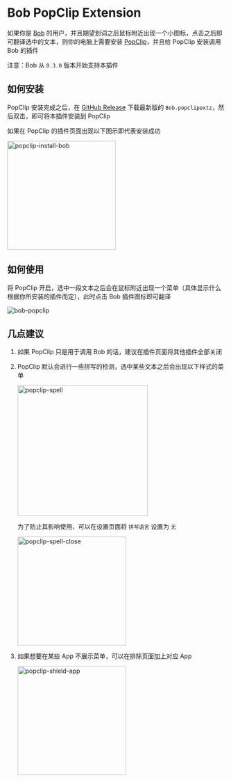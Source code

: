 # Bob PopClip Extension

如果你是 [Bob](https://github.com/ripperhe/Bob) 的用户，并且期望划词之后鼠标附近出现一个小图标，点击之后即可翻译选中的文本，则你的电脑上需要安装 [PopClip](https://pilotmoon.com/popclip/)，并且给 PopClip 安装调用 Bob 的插件

注意：Bob 从 `0.3.0` 版本开始支持本插件

## 如何安装

PopClip 安装完成之后，在 [GitHub Release](https://github.com/ripperhe/Bob-PopClip/releases) 下载最新版的 `Bob.popclipextz`，然后双击，即可将本插件安装到 PopClip

如果在 PopClip 的插件页面出现以下图示即代表安装成功

<p align="left">
	<img src="https://raw.githubusercontent.com/ripperhe/Resource/master/20200112/popclip-install-bob.png" alt="popclip-install-bob" width="250" />
</p>

## 如何使用

将 PopClip 开启，选中一段文本之后会在鼠标附近出现一个菜单（具体显示什么根据你所安装的插件而定），此时点击 Bob 插件图标即可翻译

![bob-popclip](https://raw.githubusercontent.com/ripperhe/Resource/master/20200112/bob-popclip.gif)

## 几点建议

1. 如果 PopClip 只是用于调用 Bob 的话，建议在插件页面将其他插件全部关闭
2. PopClip 默认会进行一些拼写的检测，选中某些文本之后会出现以下样式的菜单

	<p align="left">
		<img src="https://raw.githubusercontent.com/ripperhe/Resource/master/20200112/popclip-spell.png" alt="popclip-spell" width="300" />
	</p>
	
	为了防止其影响使用，可以在设置页面将 `拼写语言` 设置为 `无`
	
	<p align="left">
		<img src="https://raw.githubusercontent.com/ripperhe/Resource/master/20200112/popclip-spell-close.png" alt="popclip-spell-close" width="250" />
	</p>

3. 如果想要在某些 App 不展示菜单，可以在排除页面加上对应 App
	
	<p align="left">
		<img src="https://raw.githubusercontent.com/ripperhe/Resource/master/20200112/popclip-shield-app.png" alt="popclip-shield-app" width="250" />
	</p>
